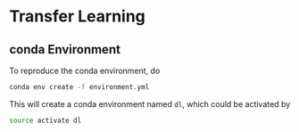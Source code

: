 # Transfer Learning

## conda Environment

To reproduce the conda environment, do
```bash
conda env create -f environment.yml
```

This will create a conda environment named `dl`, which could be activated by
```bash
source activate dl
```
